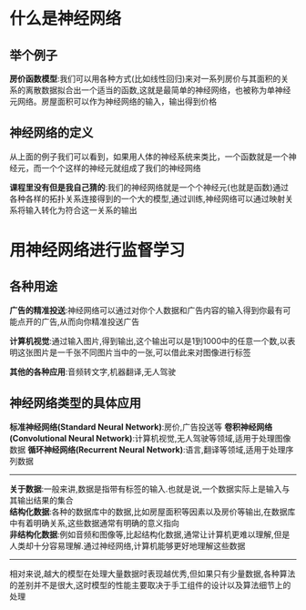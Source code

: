 # 什么是神经网络

## 举个例子

**房价函数模型**:我们可以用各种方式(比如线性回归)来对一系列房价与其面积的关系的离散数据拟合出一个适当的函数,这就是最简单的神经网络，也被称为单神经元网络。房屋面积可以作为神经网络的输入，输出得到价格

## 神经网络的定义

从上面的例子我们可以看到，如果用人体的神经系统来类比，一个函数就是一个神经元，而一个个这样的神经元就组成了我们的神经网络

**课程里没有但是我自己猜的**:我们的神经网络就是一个个神经元(也就是函数)通过各种各样的拓扑关系连接得到的一个大的模型,通过训练,神经网络可以通过映射关系将输入转化为符合这一关系的输出
# 用神经网络进行监督学习

## 各种用途

**广告的精准投送**:神经网络可以通过对你个人数据和广告内容的输入得到你最有可能点开的广告,从而向你精准投送广告

**计算机视觉**:通过输入图片,得到输出,这个输出可以是1到1000中的任意一个数,以表明这张图片是一千张不同图片当中的一张,可以借此来对图像进行标签

**其他的各种应用**:音频转文字,机器翻译,无人驾驶

## 神经网络类型的具体应用

**标准神经网络(Standard Neural Network)**:房价,广告投送等
**卷积神经网络(Convolutional Neural Network)**:计算机视觉,无人驾驶等领域,适用于处理图像数据
**循环神经网络(Recurrent Neural Network)**:语言,翻译等领域,适用于处理序列数据

---
**关于数据**:一般来讲,数据是指带有标签的输入.也就是说,一个数据实际上是输入与其输出结果的集合\
**结构化数据**:各种的数据库中的数据,比如房屋面积等因素以及房价等输出,在数据库中有着明确关系,这些数据通常有明确的意义指向\
**非结构化数据**:例如音频和图像等,比起结构化数据,通常让计算机更难以理解,但是人类却十分容易理解.通过神经网络,计算机能够更好地理解这些数据

---

相对来说,越大的模型在处理大量数据时表现越优秀,但如果只有少量数据,各种算法的差别并不是很大,这时模型的性能主要取决于手工组件的设计以及算法细节上的处理
